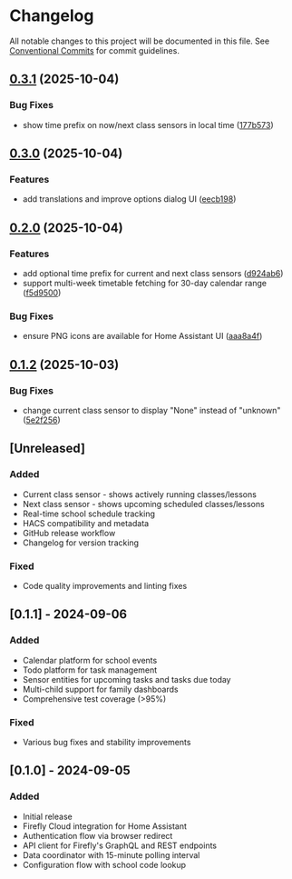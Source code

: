 # Changelog

All notable changes to this project will be documented in this file. See [Conventional Commits](https://conventionalcommits.org) for commit guidelines.

## [0.3.1](https://github.com/matt-richardson/home-assistant-firefly-cloud/compare/v0.3.0...v0.3.1) (2025-10-04)


### Bug Fixes

* show time prefix on now/next class sensors in local time ([177b573](https://github.com/matt-richardson/home-assistant-firefly-cloud/commit/177b57359df97bbd22393525d61b33711a05d8a0))

## [0.3.0](https://github.com/matt-richardson/home-assistant-firefly-cloud/compare/v0.2.0...v0.3.0) (2025-10-04)


### Features

* add translations and improve options dialog UI ([eecb198](https://github.com/matt-richardson/home-assistant-firefly-cloud/commit/eecb1984300e8866a58d08e9bba391a57d1ed99c))

## [0.2.0](https://github.com/matt-richardson/home-assistant-firefly-cloud/compare/v0.1.2...v0.2.0) (2025-10-04)


### Features

* add optional time prefix for current and next class sensors ([d924ab6](https://github.com/matt-richardson/home-assistant-firefly-cloud/commit/d924ab6bb8efb8038873bb29d8777f0dcfde439e))
* support multi-week timetable fetching for 30-day calendar range ([f5d9500](https://github.com/matt-richardson/home-assistant-firefly-cloud/commit/f5d9500c3fb59589d8ce0a5f34a1fff085ad09a7))


### Bug Fixes

* ensure PNG icons are available for Home Assistant UI ([aaa8a4f](https://github.com/matt-richardson/home-assistant-firefly-cloud/commit/aaa8a4f98e9fb4899c4a9796e9e4876055bc0958))

## [0.1.2](https://github.com/matt-richardson/home-assistant-firefly-cloud/compare/v0.1.1...v0.1.2) (2025-10-03)


### Bug Fixes

* change current class sensor to display "None" instead of "unknown" ([5e2f256](https://github.com/matt-richardson/home-assistant-firefly-cloud/commit/5e2f256524c0ef8a45e2e693249501c72737758e))

## [Unreleased]

### Added
- Current class sensor - shows actively running classes/lessons
- Next class sensor - shows upcoming scheduled classes/lessons
- Real-time school schedule tracking
- HACS compatibility and metadata
- GitHub release workflow
- Changelog for version tracking

### Fixed
- Code quality improvements and linting fixes

## [0.1.1] - 2024-09-06

### Added
- Calendar platform for school events
- Todo platform for task management
- Sensor entities for upcoming tasks and tasks due today
- Multi-child support for family dashboards
- Comprehensive test coverage (>95%)

### Fixed
- Various bug fixes and stability improvements

## [0.1.0] - 2024-09-05

### Added
- Initial release
- Firefly Cloud integration for Home Assistant
- Authentication flow via browser redirect
- API client for Firefly's GraphQL and REST endpoints
- Data coordinator with 15-minute polling interval
- Configuration flow with school code lookup
